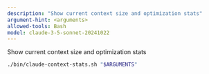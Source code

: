 ```yaml
---
description: "Show current context size and optimization stats"
argument-hint: <arguments>
allowed-tools: Bash
model: claude-3-5-sonnet-20241022
---
```



Show current context size and optimization stats

```bash
./bin/claude-context-stats.sh "$ARGUMENTS"
```